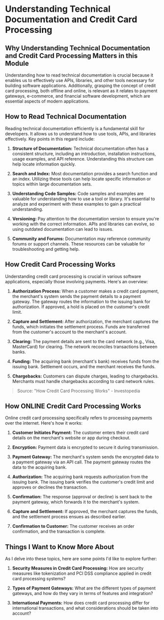 # Understanding Technical Documentation and Credit Card Processing

## Why Understanding Technical Documentation and Credit Card Processing Matters in this Module

Understanding how to read technical documentation is crucial because it enables us to effectively use APIs, libraries, and other tools necessary for building software applications. Additionally, grasping the concept of credit card processing, both offline and online, is relevant as it relates to payment gateways, e-commerce, and financial software development, which are essential aspects of modern applications.

## How to Read Technical Documentation

Reading technical documentation efficiently is a fundamental skill for developers. It allows us to understand how to use tools, APIs, and libraries effectively. Key points in this regard include:

1. **Structure of Documentation:** Technical documentation often has a consistent structure, including an introduction, installation instructions, usage examples, and API reference. Understanding this structure can help locate information quickly.

2. **Search and Index:** Most documentation provides a search function and an index. Utilizing these tools can help locate specific information or topics within large documentation sets.

3. **Understanding Code Samples:** Code samples and examples are valuable for understanding how to use a tool or library. It's essential to analyze and experiment with these examples to gain a practical understanding.

4. **Versioning:** Pay attention to the documentation version to ensure you're working with the correct information. APIs and libraries can evolve, so using outdated documentation can lead to issues.

5. **Community and Forums:** Documentation may reference community forums or support channels. These resources can be valuable for troubleshooting and getting help.


## How Credit Card Processing Works

Understanding credit card processing is crucial in various software applications, especially those involving payments. Here's an overview:

1. **Authorization Process:** When a customer makes a credit card payment, the merchant's system sends the payment details to a payment gateway. The gateway routes the information to the issuing bank for authorization. If approved, a hold is placed on the customer's credit limit.

2. **Capture and Settlement:** After authorization, the merchant captures the funds, which initiates the settlement process. Funds are transferred from the customer's account to the merchant's account.

3. **Clearing:** The payment details are sent to the card network (e.g., Visa, MasterCard) for clearing. The network reconciles transactions between banks.

4. **Funding:** The acquiring bank (merchant's bank) receives funds from the issuing bank. Settlement occurs, and the merchant receives the funds.

5. **Chargebacks:** Customers can dispute charges, leading to chargebacks. Merchants must handle chargebacks according to card network rules.

> Source: "How Credit Card Processing Works" - Investopedia

## How ONLINE Credit Card Processing Works

Online credit card processing specifically refers to processing payments over the internet. Here's how it works:

1. **Customer Initiates Payment:** The customer enters their credit card details on the merchant's website or app during checkout.

2. **Encryption:** Payment data is encrypted to secure it during transmission.

3. **Payment Gateway:** The merchant's system sends the encrypted data to a payment gateway via an API call. The payment gateway routes the data to the acquiring bank.

4. **Authorization:** The acquiring bank requests authorization from the issuing bank. The issuing bank verifies the customer's credit limit and approves or declines the transaction.

5. **Confirmation:** The response (approval or decline) is sent back to the payment gateway, which forwards it to the merchant's system.

6. **Capture and Settlement:** If approved, the merchant captures the funds, and the settlement process ensues as described earlier.

7. **Confirmation to Customer:** The customer receives an order confirmation, and the transaction is complete.

## Things I Want to Know More About

As I delve into these topics, here are some points I'd like to explore further:

1. **Security Measures in Credit Card Processing:** How are security measures like tokenization and PCI DSS compliance applied in credit card processing systems?

2. **Types of Payment Gateways:** What are the different types of payment gateways, and how do they vary in terms of features and integration?

3. **International Payments:** How does credit card processing differ for international transactions, and what considerations should be taken into account?



